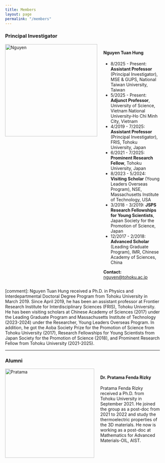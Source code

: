 ```yaml
---
title: Members
layout: page
permalink: "/members"
---
```


### Principal Investigator

<div style="display: flex; align-items: flex-start;">
  <img src="{{site.baseurl}}/assets/images/nguyen.jpg" alt="Nguyen" style="height: 300px; margin-right: 20px;">
  <div>
    <h4>Nguyen Tuan Hung</h4>
    <ul>
      <li>8/2025 - Present: <b>Assistant Professor</b> (Principal Investigator), MSE & GUPS, National Taiwan University, Taiwan</li>
      <li>5/2025 - Present: <b>Adjunct Professor</b>, University of Science, Vietnam National University‑Ho Chi Minh City, Vietnam</li>
      <li>4/2019 - 7/2025: <b>Assistant Professor</b> (Principal Investigator), FRIS, Tohoku University, Japan</li>
      <li>6/2021 - 7/2025: <b>Prominent Research Fellow</b>, Tohoku University, Japan</li>
      <li>8/2023 - 5/2024: <b>Visiting Scholar</b> (Young Leaders Overseas Program), NSE, Massachusetts Institute of Technology, USA</li>
      <li>3/2018 - 3/2019: <b>JSPS Research Fellowships for Young Scientists</b>, Japan Society for the Promotion of Science, Japan</li>
      <li>12/2017 - 2/2018: <b>Advanced Scholar</b> (Leading Graduate Program), IMR, Chinese Academy of Sciences, China</li>
    </ul>
    <p><b>Contact:</b> <a href="mailto:nguyen@tohoku.ac.jp">nguyen@tohoku.ac.jp</a></p>
  </div>
</div>

[comment]: Nguyen Tuan Hung received a Ph.D. in Physics and Interdepartmental Doctoral Degree Program from Tohoku University in March 2019. Since April 2019, he has been an assistant professor at Frontier Research Institute for Interdisciplinary Sciences (FRIS), Tohoku University. He has been visiting scholars at Chinese Academy of Sciences (2017) under the Leading Graduate Program and Massachusetts Institute of Technology (2023-2024) under the Researcher, Young Leaders Overseas Program. In addition, he got the Aoba Society Prize for the Promotion of Science from Tohoku University (2017), Research Fellowships for Young Scientists from Japan Society for the Promotion of Science (2018), and Prominent Research Fellow from Tohoku University (2021-2025).

---

### Alumni

<div style="display: flex; align-items: flex-start;">
  <img src="{{site.baseurl}}/assets/images/pratama.png" alt="Pratama" style="height: 290px; margin-right: 20px;"/>
  <div>
    <h4>Dr. Pratama Fenda Rizky</h4>
    <p>Pratama Fenda Rizky received a Ph.D. from Tohoku University in September 2021. He joined the group as a post-doc from 2021 to 2022 and study the thermoelectric properties of the 3D materials. He now is working as a post-doc at Mathematics for Advanced Materials-OIL, AIST.</p>
  </div>
</div>